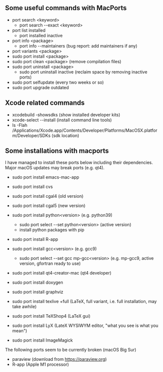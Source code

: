 ## Some useful commands with MacPorts
+ port search \<keyword\>
  + port search --exact \<keyword\>
+ port list installed
  + port installed inactive  
+ port info \<package\>
  + port info --maintainers (bug report: add maintainers if any)    
+ port variants \<package\>
+ sudo port install \<package\>
+ sudo port clean \<package\> (remove compilation files)
+ sudo port uninstall \<package\>
  + sudo port uninstall inactive (reclaim space by removing inactive ports) 
+ sudo port selfupdate (every two weeks or so)
+ sudo port upgrade outdated

## Xcode related commands
+ xcodebuild -showsdks (show installed developer kits)
+ xcode-select --install (install command line tools)
+ ls -Flah /Applications/Xcode.app/Contents/Developer/Platforms/MacOSX.platform/Developer/SDKs (sdk location)

## Some installations with macports 
I have managed to install these ports below including their dependencies. 
Major macOS updates may break ports (e.g. qt4).

+ sudo port install emacs-mac-app
+ sudo port install cvs

+ sudo port install cgal4 (old version)
+ sudo port install cgal5 (new version)

+ sudo port install python\<version\> (e.g. python39)
  + sudo port select --set python\<version\> (active version)    
  + install python packages with pip 
+ sudo port install R-app

+ sudo port install gcc\<version\> (e.g. gcc9)
  + sudo port select --set gcc mp-gcc\<version\> (e.g. mp-gcc9, active version, gfortran ready to use)

+ sudo port install qt4-creator-mac (qt4 developer)

+ sudo port install doxygen
+ sudo port install graphviz

+ sudo port install texlive +full (LaTeX, full variant, i.e. full installation, may take awhile)
+ sudo port install TeXShop4 (LaTeX gui)
+ sudo port install LyX (LateX WYSIWYM editor, "what you see is what you mean")

+ sudo port install ImageMagick 

The following ports seem to be currently broken (macOS Big Sur)

+ paraview (download from https://paraview.org)
+ R-app (Apple M1 processor)


